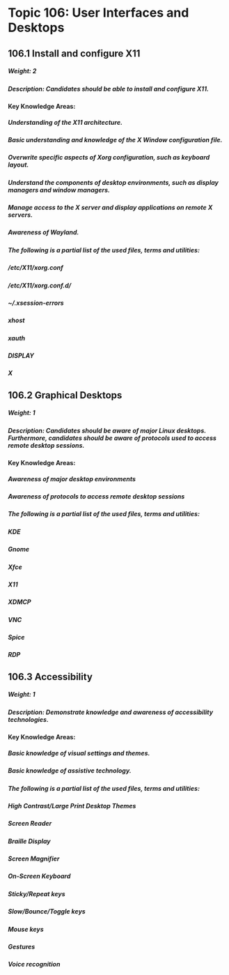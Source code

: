 # Topic 106: User Interfaces and Desktops
## 106.1 Install and configure X11
##### Weight: 2

##### Description: Candidates should be able to install and configure X11.

#### Key Knowledge Areas:

##### Understanding of the X11 architecture.
##### Basic understanding and knowledge of the X Window configuration file.
##### Overwrite specific aspects of Xorg configuration, such as keyboard layout.
##### Understand the components of desktop environments, such as display managers and window managers.
##### Manage access to the X server and display applications on remote X servers.
##### Awareness of Wayland.

##### The following is a partial list of the used files, terms and utilities:

##### /etc/X11/xorg.conf
##### /etc/X11/xorg.conf.d/
##### ~/.xsession-errors
##### xhost
##### xauth
##### DISPLAY
##### X
 

## 106.2 Graphical Desktops
##### Weight: 1

##### Description: Candidates should be aware of major Linux desktops. Furthermore, candidates should be aware of protocols used to access remote desktop sessions.

#### Key Knowledge Areas:

##### Awareness of major desktop environments
##### Awareness of protocols to access remote desktop sessions

##### The following is a partial list of the used files, terms and utilities:

##### KDE
##### Gnome
##### Xfce
##### X11
##### XDMCP
##### VNC
##### Spice
##### RDP
 

## 106.3 Accessibility
##### Weight: 1

##### Description: Demonstrate knowledge and awareness of accessibility technologies.

#### Key Knowledge Areas:

##### Basic knowledge of visual settings and themes.
##### Basic knowledge of assistive technology.

##### The following is a partial list of the used files, terms and utilities:

##### High Contrast/Large Print Desktop Themes
##### Screen Reader
##### Braille Display
##### Screen Magnifier
##### On-Screen Keyboard
##### Sticky/Repeat keys
##### Slow/Bounce/Toggle keys
##### Mouse keys
##### Gestures
##### Voice recognition
